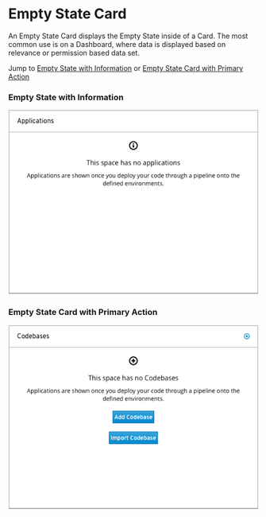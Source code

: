 # Empty State Card

An Empty State Card displays the Empty State inside of a Card. The most common use is on a Dashboard, where data is displayed based on relevance or permission based data set.

Jump to [Empty State with Information](#empty-state-card-with-information) or [Empty State Card with Primary Action](#empty-state-card-with-primary-action)


### Empty State with Information
![Empty State with Information](img/empty-state-card-example-1.png)

### Empty State Card with Primary Action
![Empty State Card with Primary Action](img/empty-state-card-example-2.png)
